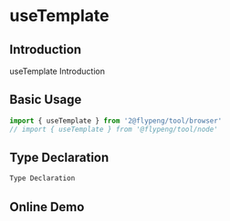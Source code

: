 # useTemplate

## Introduction

useTemplate Introduction

## Basic Usage

```ts
import { useTemplate } from '2@flypeng/tool/browser'
// import { useTemplate } from '@flypeng/tool/node'
```

## Type Declaration

```ts
Type Declaration
```

## Online Demo

<preview path="./xxx/xx.vue" title="title" description="description"></preview>
